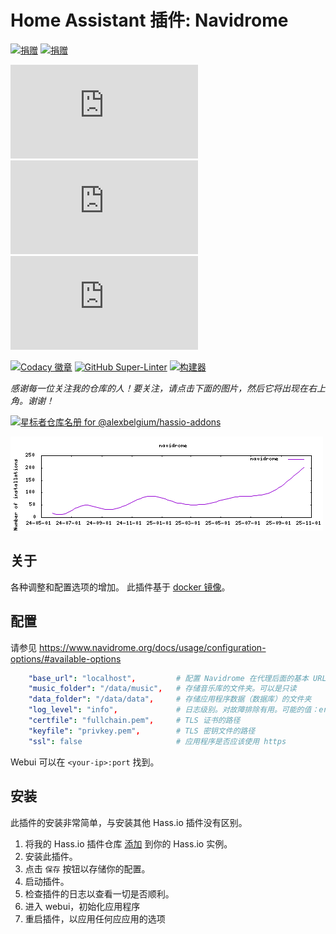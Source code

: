 # Home Assistant 插件: Navidrome

[![捐赠][paypal-badge]](https://www.paypal.com/donate/?hosted_button_id=DZFULJZTP3UQA)
[![捐赠][donation-badge]](https://www.buymeacoffee.com/alexbelgium)

![版本](https://img.shields.io/badge/dynamic/json?label=Version&query=%24.version&url=https%3A%2F%2Fraw.githubusercontent.com%2Falexbelgium%2Fhassio-addons%2Fmaster%navidrome%2Fconfig.json)
![Ingress](https://img.shields.io/badge/dynamic/json?label=Ingress&query=%24.ingress&url=https%3A%2F%2Fraw.githubusercontent.com%2Falexbelgium%2Fhassio-addons%2Fmaster%navidrome%2Fconfig.json)
![架构](https://img.shields.io/badge/dynamic/json?color=success&label=Arch&query=%24.arch&url=https%3A%2F%2Fraw.githubusercontent.com%2Falexbelgium%2Fhassio-addons%2Fmaster%navidrome%2Fconfig.json)

[![Codacy 徽章](https://app.codacy.com/project/badge/Grade/9c6cf10bdbba45ecb202d7f579b5be0e)](https://www.codacy.com/gh/alexbelgium/hassio-addons/dashboard?utm_source=github.com&utm_medium=referral&utm_content=alexbelgium/hassio-addons&utm_campaign=Badge_Grade)
[![GitHub Super-Linter](https://img.shields.io/github/actions/workflow/status/alexbelgium/hassio-addons/weekly-supelinter.yaml?label=Lint%20code%20base)](https://github.com/alexbelgium/hassio-addons/actions/workflows/weekly-supelinter.yaml)
[![构建器](https://img.shields.io/github/actions/workflow/status/alexbelgium/hassio-addons/onpush_builder.yaml?label=Builder)](https://github.com/alexbelgium/hassio-addons/actions/workflows/onpush_builder.yaml)

[donation-badge]: https://img.shields.io/badge/Buy%20me%20a%20coffee-%23d32f2f?logo=buy-me-a-coffee&style=flat&logoColor=white
[paypal-badge]: https://img.shields.io/badge/Buy%20me%20a%20coffee%20Paypal-%23d32f2f?logo=buy-me-a-coffee&style=flat&logoColor=white

_感谢每一位关注我的仓库的人！要关注，请点击下面的图片，然后它将出现在右上角。谢谢！_

[![星标者仓库名册 for @alexbelgium/hassio-addons](https://raw.githubusercontent.com/alexbelgium/hassio-addons/master/.github/stars2.svg)](https://github.com/alexbelgium/hassio-addons/stargazers)

![下载演变](https://raw.githubusercontent.com/alexbelgium/hassio-addons/master/navidrome/stats.png)

## 关于

各种调整和配置选项的增加。
此插件基于 [docker 镜像](https://hub.docker.com/r/deluan/navidrome)。

## 配置

请参见 https://www.navidrome.org/docs/usage/configuration-options/#available-options

```yaml
    "base_url": "localhost",         # 配置 Navidrome 在代理后面的基本 URL
    "music_folder": "/data/music",   # 存储音乐库的文件夹。可以是只读
    "data_folder": "/data/data",     # 存储应用程序数据（数据库）的文件夹
    "log_level": "info",             # 日志级别。对故障排除有用。可能的值：error, warn, info, debug, trace
    "certfile": "fullchain.pem",     # TLS 证书的路径
    "keyfile": "privkey.pem",        # TLS 密钥文件的路径
    "ssl": false                     # 应用程序是否应该使用 https
```

Webui 可以在 `<your-ip>:port` 找到。

## 安装

此插件的安装非常简单，与安装其他 Hass.io 插件没有区别。

1. 将我的 Hass.io 插件仓库 [添加][repository] 到你的 Hass.io 实例。
1. 安装此插件。
1. 点击 `保存` 按钮以存储你的配置。
1. 启动插件。
1. 检查插件的日志以查看一切是否顺利。
1. 进入 webui，初始化应用程序
1. 重启插件，以应用任何应应用的选项

[repository]: https://github.com/alexbelgium/hassio-addons